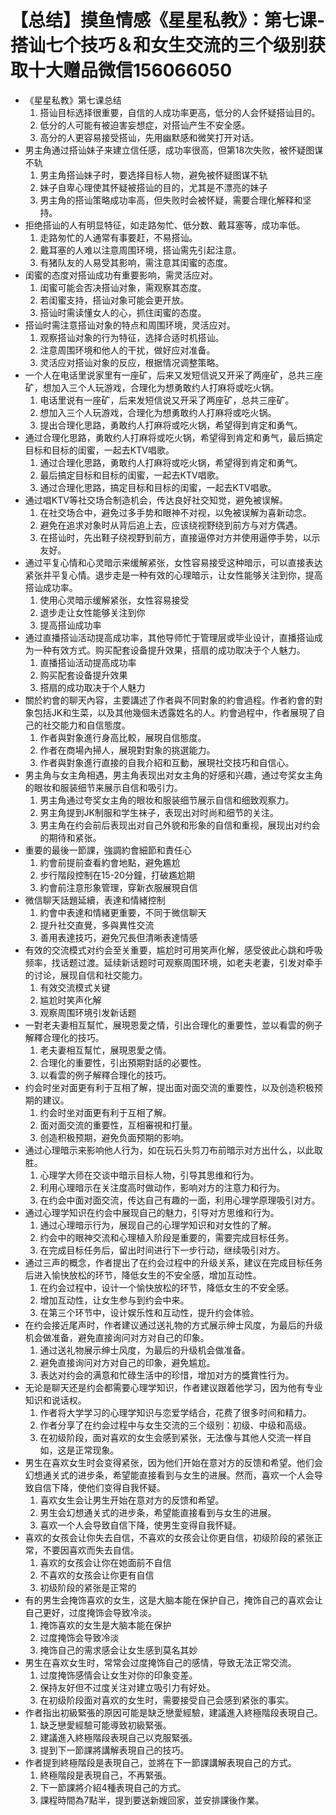 # 【总结】摸鱼情感《星星私教》：第七课-搭讪七个技巧＆和女生交流的三个级别获取十大赠品微信156066050

-   《星星私教》第七课总结
    1.  搭讪目标选择很重要，自信的人成功率更高，低分的人会怀疑搭讪目的。
    2.  低分的人可能有被迫害妄想症，对搭讪产生不安全感。
    3.  高分的人更容易接受搭讪，先用幽默感和微笑打开对话。
-   男主角通过搭讪妹子来建立信任感，成功率很高，但第18次失败，被怀疑图谋不轨
    1.  男主角搭讪妹子时，要选择目标人物，避免被怀疑图谋不轨
    2.  妹子自卑心理使其怀疑被搭讪的目的，尤其是不漂亮的妹子
    3.  男主角的搭讪策略成功率高，但失败时会被怀疑，需要合理化解释和坚持。
-   拒绝搭讪的人有明显特征，如走路匆忙、低分数、戴耳塞等，成功率低。
    1.  走路匆忙的人通常有事要赶，不易搭讪。
    2.  戴耳塞的人难以注意周围环境，搭讪需先引起注意。
    3.  有猪队友的人易受其影响，需注意其闺蜜的态度。
-   闺蜜的态度对搭讪成功有重要影响，需灵活应对。
    1.  闺蜜可能会否决搭讪对象，需观察其态度。
    2.  若闺蜜支持，搭讪对象可能会更开放。
    3.  搭讪时需读懂女人的心，抓住闺蜜的态度。
-   搭讪时需注意搭讪对象的特点和周围环境，灵活应对。
    1.  观察搭讪对象的行为特征，选择合适时机搭讪。
    2.  注意周围环境和他人的干扰，做好应对准备。
    3.  灵活应对搭讪对象的反应，根据情况调整策略。
-   一个人在电话里说家里有一座矿，后来又发短信说又开采了两座矿，总共三座矿，想加入三个人玩游戏，合理化为想勇敢约人打麻将或吃火锅。
    1.  电话里说有一座矿，后来发短信说又开采了两座矿，总共三座矿。
    2.  想加入三个人玩游戏，合理化为想勇敢约人打麻将或吃火锅。
    3.  提出合理化思路，勇敢约人打麻将或吃火锅，希望得到肯定和勇气。
-   通过合理化思路，勇敢约人打麻将或吃火锅，希望得到肯定和勇气，最后搞定目标和目标的闺蜜，一起去KTV唱歌。
    1.  通过合理化思路，勇敢约人打麻将或吃火锅，希望得到肯定和勇气。
    2.  最后搞定目标和目标的闺蜜，一起去KTV唱歌。
    3.  通过合理化思路，搞定目标和目标的闺蜜，一起去KTV唱歌。
-   通过唱KTV等社交场合制造机会，传达良好社交知觉，避免被误解。
    1.  在社交场合中，避免过多手势和眼神不对视，以免被误解为喜新动念。
    2.  避免在追求对象时从背后追上去，应该绕视野绕到前方与对方偶遇。
    3.  在搭讪时，先出鞋子绕视野到前方，直接逼停对方并使用逼停手势，以示友好。
-   通过平复心情和心灵暗示来缓解紧张，女性容易接受这种暗示，可以直接表达紧张并平复心情。退步走是一种有效的心理暗示，让女性能够关注到你，提高搭讪成功率。
    1.  使用心灵暗示缓解紧张，女性容易接受
    2.  退步走让女性能够关注到你
    3.  提高搭讪成功率
-   通过直播搭讪活动提高成功率，其他导师忙于管理层或毕业设计，直播搭讪成为一种有效方式。购买配套设备提升效果，搭扇的成功取决于个人魅力。
    1.  直播搭讪活动提高成功率
    2.  购买配套设备提升效果
    3.  搭扇的成功取决于个人魅力
-   關於約會的聊天內容，主要講述了作者與不同對象的約會過程。作者約會的對象包括JK和生菜，以及其他幾個未透露姓名的人。約會過程中，作者展現了自己的社交能力和自信態度。
    1.  作者與對象進行身高比較，展現自信態度。
    2.  作者在商場內掃人，展現對對象的挑選能力。
    3.  作者與對象進行直接的自我介紹和互動，展現社交技巧和自信心。
-   男主角与女主角相遇，男主角表现出对女主角的好感和兴趣，通过夸奖女主角的眼妆和服装细节来展示自信和吸引力。
    1.  男主角通过夸奖女主角的眼妆和服装细节展示自信和细致观察力。
    2.  男主角提到JK制服和学生袜子，表现出对时尚和细节的关注。
    3.  男主角在约会前后表现出对自己外貌和形象的自信和重视，展现出对约会的期待和紧张。
-   重要的最後一節課，強調約會細節和責任心
    1.  約會前提前查看約會地點，避免尷尬
    2.  步行階段控制在15-20分鐘，打破尷尬期
    3.  約會前注意形象管理，穿新衣服展現自信
-   微信聊天話題延續，表達和情緒控制
    1.  約會中表達和情緒更重要，不同于微信聊天
    2.  提升社交直覺，多與異性交流
    3.  善用表達技巧，避免冗長但清晰表達情感
-   有效的交流模式对约会至关重要，尴尬时可用笑声化解，感受彼此心跳和呼吸频率，找话题过渡。延续新话题时可观察周围环境，如老夫老妻，引发对牵手的讨论，展现自信和社交能力。
    1.  有效交流模式关键
    2.  尴尬时笑声化解
    3.  观察周围环境引发新话题
-   一對老夫妻相互幫忙，展現恩愛之情，引出合理化的重要性，並以看雲的例子解釋合理化的技巧。
    1.  老夫妻相互幫忙，展現恩愛之情。
    2.  合理化的重要性，引出預期對話的必要性。
    3.  以看雲的例子解釋合理化的技巧。
-   约会时坐对面更有利于互相了解，提出面对面交流的重要性，以及创造积极预期的建议。
    1.  约会时坐对面更有利于互相了解。
    2.  面对面交流的重要性，互相審視和打量。
    3.  创造积极预期，避免负面预期的影响。
-   通过心理暗示来影响他人行为，如在玩石头剪刀布前暗示对方出什么，以此取胜。
    1.  心理学大师在交谈中暗示目标人物，引导其思维和行为。
    2.  利用心理暗示在关注度高时做动作，影响对方的注意力和行为。
    3.  在约会中面对面交流，传达自己有趣的一面，利用心理学原理吸引对方。
-   通过心理学知识在约会中展现自己的魅力，引导对方思维和行为。
    1.  通过心理暗示行为，展现自己的心理学知识和对女性的了解。
    2.  约会中的眼神交流和心理植入阶段是重要的，需要完成目标任务。
    3.  在完成目标任务后，留出时间进行下一步行动，继续吸引对方。
-   通过三声的概念，作者提出了在约会过程中的升级关系，建议在完成目标任务后进入愉快放松的环节，降低女生的不安全感，增加互动性。
    1.  在约会过程中，设计一个愉快放松的环节，降低女生的不安全感。
    2.  增加互动性，让女生参与到约会中来。
    3.  在第三个环节中，设计娱乐性和互动性，提升约会体验。
-   在约会接近尾声时，作者建议通过送礼物的方式展示绅士风度，为最后的升级机会做准备，避免直接询问对方对自己的印象。
    1.  通过送礼物展示绅士风度，为最后的升级机会做准备。
    2.  避免直接询问对方对自己的印象，避免尴尬。
    3.  表达对约会的满意和忙碌生活中的珍惜，增加对方的獎賞性行为。
-   无论是聊天还是约会都需要心理学知识，作者建议跟着他学习，因为他有专业知识和说话权。
    1.  作者将大学学习的心理学知识与恋爱学结合，花费了很多时间和精力。
    2.  作者分享了在约会过程中与女生交流的三个级别：初级、中级和高级。
    3.  在初级阶段，面对喜欢的女生会感到紧张，无法像与其他人交流一样自如，这是正常现象。
-   男生在喜欢女生时会变得紧张，因为他们开始在意对方的反馈和希望。他们会幻想通关式的进步条，希望能直接看到与女生的进展。然而，喜欢一个人会导致自信下降，使他们变得自我怀疑。
    1.  喜欢女生会让男生开始在意对方的反馈和希望。
    2.  男生会幻想通关式的进步条，希望能直接看到与女生的进展。
    3.  喜欢一个人会导致自信下降，使男生变得自我怀疑。
-   喜欢的女孩会让你失去自信，不喜欢的女孩会让你更自信，初级阶段的紧张正常，不要因喜欢而失去自信。
    1.  喜欢的女孩会让你在她面前不自信
    2.  不喜欢的女孩会让你更有自信
    3.  初级阶段的紧张是正常的
-   有的男生会掩饰喜欢的女生，这是大脑本能在保护自己，掩饰自己的喜欢会让自己更好，过度掩饰会导致冷淡。
    1.  掩饰喜欢的女生是大脑本能在保护
    2.  过度掩饰会导致冷淡
    3.  掩饰自己的需求感会让女生感到莫名其妙
-   男生在喜欢女生时，常常会过度掩饰自己的感情，导致无法正常交流。
    1.  过度掩饰感情会让女生对你的印象变差。
    2.  保持友好但不过度关注对建立吸引力有好处。
    3.  在初级阶段面对喜欢的女生时，需要接受自己会感到紧张的事实。
-   作者指出初級緊張的原因可能是缺乏戀愛經驗，建議進入終極階段表現自己。
    1.  缺乏戀愛經驗可能導致初級緊張。
    2.  建議進入終極階段表現自己以克服緊張。
    3.  提到下一節課將講解表現自己的技巧。
-   作者提到終極階段是表現自己，並將在下一節課講解表現自己的方式。
    1.  終極階段是表現自己，不再緊張。
    2.  下一節課將介紹4種表現自己的方式。
    3.  課程時間為7點半，提到要送新嫂回家，並安排課後作業。